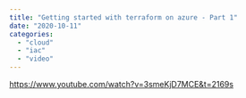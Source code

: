 ```yaml
---
title: "Getting started with terraform on azure - Part 1"
date: "2020-10-11"
categories: 
  - "cloud"
  - "iac"
  - "video"
---
```


https://www.youtube.com/watch?v=3smeKjD7MCE&t=2169s
